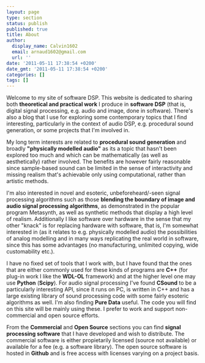 ```yaml
---
layout: page
type: section
status: publish
published: true
title: About
author:
  display_name: Calvin1602
  email: arnaud1602@gmail.com
  url: ''
date: '2011-05-11 17:38:54 +0200'
date_gmt: '2011-05-11 17:38:54 +0200'
categories: []
tags: []
---
```



<p>Welcome to my site of software DSP. This website is dedicated to sharing both <b>theoretical and practical work</b> I produce in <b>software DSP</b> (that is, digital signal processing, e.g. audio and image, done in software). There's also a blog that I use for exploring some contemporary topics that I find interesting, particularly in the context of audio DSP, e.g. procedural sound generation, or some projects that I'm involved in.</p>

<p>My long term interests are related to <b>procedural sound generation</b> and broadly <b>"physically modelled audio"</b> as its a topic that hasn't been explored too much and which can be mathematically (as well as aesthetically) rather involved. The benefits are however fairly reasonable since sample-based sound can be limited in the sense of interactivity and missing realism that's achievable only using computational, rather than artistic methods. <!-- As it has been demonstrated e.g. by these two projects: --></p>

<p>I'm also interested in novel and esoteric, unbeforeheard/-seen signal processing algorithms such as those <b>blending the boundary of image and audio signal processing algorithms</b>, as demonstrated in the popular program Metasynth, as well as synthetic methods that display a high level of realism. Additionally I like software over hardware in the sense that my other "knack" is for replacing hardware with software, that is, I'm somewhat interested in (as it relates to e.g. physically modelled audio) the possibilities of analog modelling and in many ways replicating the real world in software, since this has some advantages (no manufacturing, unlimited copying, wide customability etc.).</p>

<p> I have no fixed set of tools that I work with, but I have found that the ones that are either commonly used for these kinds of programs are <b>C++</b> (for plug-in work I like the <b>WDL-OL</b> framework) and at the higher level one may use <b>Python</b> (<b>Scipy</b>). For audio signal processing I've found <b>CSound</b> to be a particularly interesting API, since it runs on PC, is written in C++ and has a large existing library of sound processing code with some fairly esoteric algorithms as well. I'm also finding <b>Pure Data</b> useful. The code you will find on this site will be mainly using these. I prefer to work and support non-commercial and open source efforts.</p>

<p> From the <b>Commercial</b> and <b>Open Source</b> sections you can find <b>signal processing software</b> that I have developed and wish to distribute. The commercial software is either propietarily licensed (source not available) or available for a fee (e.g. a software library). The open source software is hosted in <b>Github</b> and is free access with licenses varying on a project basis.
</p>